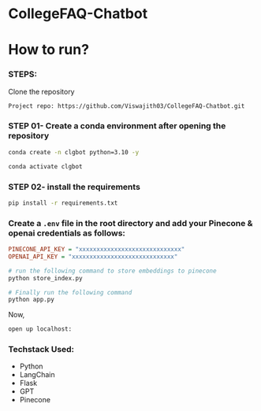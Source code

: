 # CollegeFAQ-Chatbot

# How to run?
### STEPS:

Clone the repository

```bash
Project repo: https://github.com/Viswajith03/CollegeFAQ-Chatbot.git
```
### STEP 01- Create a conda environment after opening the repository

```bash
conda create -n clgbot python=3.10 -y
```

```bash
conda activate clgbot
```


### STEP 02- install the requirements
```bash
pip install -r requirements.txt
```


### Create a `.env` file in the root directory and add your Pinecone & openai credentials as follows:

```ini
PINECONE_API_KEY = "xxxxxxxxxxxxxxxxxxxxxxxxxxxxx"
OPENAI_API_KEY = "xxxxxxxxxxxxxxxxxxxxxxxxxxxxx"
```


```bash
# run the following command to store embeddings to pinecone
python store_index.py
```

```bash
# Finally run the following command
python app.py
```

Now,
```bash
open up localhost:
```


### Techstack Used:

- Python
- LangChain
- Flask
- GPT
- Pinecone
